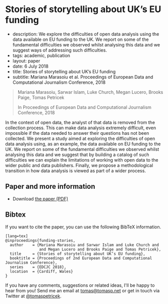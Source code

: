 # Stories of storytelling about UK’s EU funding

 - description:  We explore the difficulties of open data analysis using the data available
    on EU funding to the UK. We report on some of the fundamental difficulties we observed whilst
    analysing this data and we suggest ways of addressing such difficulties.
 - tags: academic, publication
 - layout: paper
 - date: 6 July 2018
 - title: Stories of storytelling about UK’s EU funding
 - subtitle: Mariana Marasoiu et al. Proceedings of European Data and Computational Journalism Conference, 2018

> Mariana Marasoiu, Sarwar Islam, Luke Church, Megan Lucero, Brooks Paige, Tomas Petricek
>
> In Proceedings of European Data and Computational Journalism Conference, 2018

In the context of open data, the analyst of that data is removed from the collection process.
This can make data analysis extremely difficult, even impossible if the data needed to answer
their questions has not been collected. We present a study aimed at exploring the difficulties
of open data analysis using, as an example, the data available on EU funding to the UK. We
report on some of the fundamental difficulties we observed whilst analysing this data and we
suggest that by building a catalog of such difficulties we can explain the limitations of
working with open data to the wider public and data publishers. Finally, we propose a
methodological transition in how data analysis is viewed as part of a wider process.

## Paper and more information

 - Download [the paper (PDF)](funding-stories.pdf)

## <a id="cite">Bibtex</a>
If you want to cite the paper, you can use the following BibTeX information.

    [lang=tex]
    @inproceedings{funding-stories,
      author    = {Mariana Marasoiu and Sarwar Islam and Luke Church and
                   and Megan Lucero and Brooks Paige and Tomas Petricek},
      title     = {Stories of storytelling about UK’s EU funding},
      booktitle = {Proceedings of 2nd European Data and Computational Journalism Conference},
      series    = {EDCJC 2018},
      location  = {Cardiff, Wales}
    }

If you have any comments, suggestions or related ideas, I'll be happy to
hear from you! Send me an email at [tomas@tomasp.net](mailto:tomas@tomasp.net)
or get in touch via Twitter at [@tomaspetricek](http://twitter.com/tomaspetricek).
